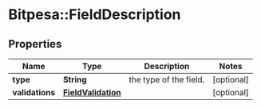 # Bitpesa::FieldDescription

## Properties
Name | Type | Description | Notes
------------ | ------------- | ------------- | -------------
**type** | **String** | the type of the field. | [optional] 
**validations** | [**FieldValidation**](FieldValidation.md) |  | [optional] 


